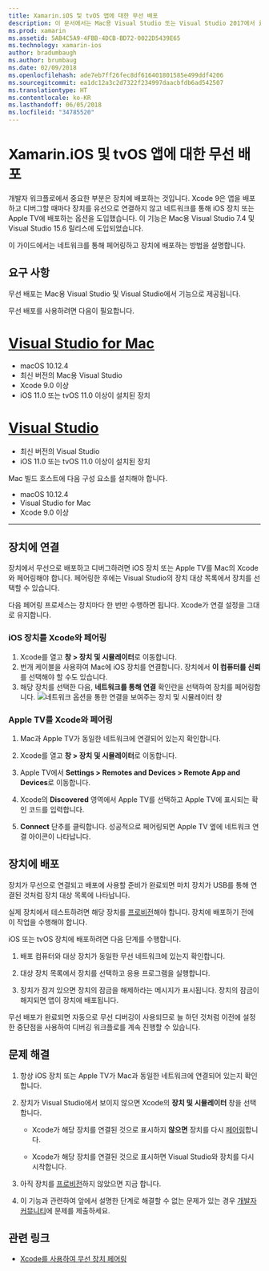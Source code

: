 ```yaml
---
title: Xamarin.iOS 및 tvOS 앱에 대한 무선 배포
description: 이 문서에서는 Mac용 Visual Studio 또는 Visual Studio 2017에서 iOS 장치에 Xamarin.iOS 앱을 무선으로 배포하는 방법을 설명합니다.
ms.prod: xamarin
ms.assetid: 5AB4C5A9-4FBB-4DCB-BD72-0022D5439E65
ms.technology: xamarin-ios
author: bradumbaugh
ms.author: brumbaug
ms.date: 02/09/2018
ms.openlocfilehash: ade7eb7ff26fec8df616401801585e499ddf4206
ms.sourcegitcommit: ea1dc12a3c2d7322f234997daacbfdb6ad542507
ms.translationtype: HT
ms.contentlocale: ko-KR
ms.lasthandoff: 06/05/2018
ms.locfileid: "34785520"
---
```

# <a name="wireless-deployment-for-xamarinios-and-tvos-apps"></a>Xamarin.iOS 및 tvOS 앱에 대한 무선 배포

개발자 워크플로에서 중요한 부분은 장치에 배포하는 것입니다. Xcode 9은 앱을 배포하고 디버그할 때마다 장치를 유선으로 연결하지 않고 네트워크를 통해 iOS 장치 또는 Apple TV에 배포하는 옵션을 도입했습니다. 이 기능은 Mac용 Visual Studio 7.4 및 Visual Studio 15.6 릴리스에 도입되었습니다.

이 가이드에서는 네트워크를 통해 페어링하고 장치에 배포하는 방법을 설명합니다.

## <a name="requirements"></a>요구 사항

무선 배포는 Mac용 Visual Studio 및 Visual Studio에서 기능으로 제공됩니다.

무선 배포를 사용하려면 다음이 필요합니다.

# <a name="visual-studio-for-mactabvsmac"></a>[Visual Studio for Mac](#tab/vsmac)

- macOS 10.12.4
- 최신 버전의 Mac용 Visual Studio
- Xcode 9.0 이상
- iOS 11.0 또는 tvOS 11.0 이상이 설치된 장치

# <a name="visual-studiotabvswin"></a>[Visual Studio](#tab/vswin)

- 최신 버전의 Visual Studio
- iOS 11.0 또는 tvOS 11.0 이상이 설치된 장치

Mac 빌드 호스트에 다음 구성 요소를 설치해야 합니다.

- macOS 10.12.4
- Visual Studio for Mac
- Xcode 9.0 이상

-----

## <a name="connecting-a-device"></a>장치에 연결

장치에서 무선으로 배포하고 디버그하려면 iOS 장치 또는 Apple TV를 Mac의 Xcode와 페어링해야 합니다. 페어링한 후에는 Visual Studio의 장치 대상 목록에서 장치를 선택할 수 있습니다. 

다음 페어링 프로세스는 장치마다 한 번만 수행하면 됩니다. Xcode가 연결 설정을 그대로 유지합니다.

<a name="pair" />

### <a name="pairing-an-ios-device-with-xcode"></a>iOS 장치를 Xcode와 페어링

1. Xcode를 열고 **창 > 장치 및 시뮬레이터**로 이동합니다.
2. 번개 케이블을 사용하여 Mac에 iOS 장치를 연결합니다. 장치에서 **이 컴퓨터를 신뢰**를 선택해야 할 수도 있습니다.
3. 해당 장치를 선택한 다음, **네트워크를 통해 연결** 확인란을 선택하여 장치를 페어링합니다. ![네트워크 옵션을 통한 연결을 보여주는 장치 및 시뮬레이터 창](wireless-deployment-images/image2.png)

### <a name="pairing-an-apple-tv-with-xcode"></a>Apple TV를 Xcode와 페어링

1. Mac과 Apple TV가 동일한 네트워크에 연결되어 있는지 확인합니다.

2. Xcode를 열고 **창 > 장치 및 시뮬레이터**로 이동합니다.

3. Apple TV에서 **Settings > Remotes and Devices > Remote App and Devices**로 이동합니다.

4. Xcode의 **Discovered** 영역에서 Apple TV를 선택하고 Apple TV에 표시되는 확인 코드를 입력합니다.

5. **Connect** 단추를 클릭합니다. 성공적으로 페어링되면 Apple TV 옆에 네트워크 연결 아이콘이 나타납니다.

## <a name="deploy-to-a-device"></a>장치에 배포

장치가 무선으로 연결되고 배포에 사용할 준비가 완료되면 마치 장치가 USB를 통해 연결된 것처럼 장치 대상 목록에 나타납니다.

실제 장치에서 테스트하려면 해당 장치를 [프로비전](~/ios/get-started/installation/device-provisioning/index.md)해야 합니다. 장치에 배포하기 전에 이 작업을 수행해야 합니다. 

iOS 또는 tvOS 장치에 배포하려면 다음 단계를 수행합니다.

1. 배포 컴퓨터와 대상 장치가 동일한 무선 네트워크에 있는지 확인합니다. 

2. 대상 장치 목록에서 장치를 선택하고 응용 프로그램을 실행합니다.

2. 장치가 잠겨 있으면 장치의 잠금을 해제하라는 메시지가 표시됩니다. 장치의 잠금이 해지되면 앱이 장치에 배포됩니다.

무선 배포가 완료되면 자동으로 무선 디버깅이 사용되므로 늘 하던 것처럼 이전에 설정한 중단점을 사용하여 디버깅 워크플로를 계속 진행할 수 있습니다.

## <a name="troubleshooting"></a>문제 해결

1. 항상 iOS 장치 또는 Apple TV가 Mac과 동일한 네트워크에 연결되어 있는지 확인합니다.

2. 장치가 Visual Studio에서 보이지 않으면 Xcode의 **장치 및 시뮬레이터** 창을 선택합니다. 

    * Xcode가 해당 장치를 연결된 것으로 표시하지 **않으면** 장치를 다시 [페어링](#pair)합니다.

    * Xcode가 해당 장치를 연결된 것으로 표시하면 Visual Studio와 장치를 다시 시작합니다.

3. 아직 장치를 [프로비전](~/ios/get-started/installation/device-provisioning/index.md)하지 않았으면 지금 합니다.

4. 이 기능과 관련하여 앞에서 설명한 단계로 해결할 수 없는 문제가 있는 경우 [개발자 커뮤니티](https://developercommunity.visualstudio.com/spaces/41/index.html)에 문제를 제출하세요.

## <a name="related-links"></a>관련 링크

- [Xcode를 사용하여 무선 장치 페어링](https://help.apple.com/xcode/mac/9.0/index.html?localePath=en.lproj#/devbc48d1bad)
